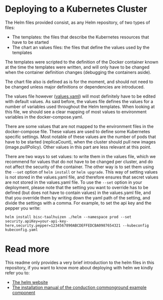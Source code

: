 # Deploying to a Kubernetes Cluster

The Helm files provided consist, as any Helm repository, of two types of files:

- The templates: the files that describe the Kubernetes resources that have to be started
- The chart an values files: the files that define the values used by the templates

The templates were scripted to the definition of the Docker container known at the time the templates were written, and will only have to be changed when the container definition changes (debugging the containers aside).

The chart file also is defined as is for the moment, and should not need to be changed unless major definitions or dependencies are introduced.

The values file however ([values.yaml](values.yaml)) will most definitely have to be edited with default values. As said before, the values file defines the values for a number of variables used throughout the Helm templates.
When looking at this file, we should see a clear mapping of most values to environment variables in the docker-compose.yaml.

There are some values that are not mapped to the environment files in the docker-compose file. These values are used to define some Kubernetes specific settings. Most notable of these values are the number of pods that have to be started (replicaCount), when the cluster should pull new images (image.pullPolicy).
Other values in this part are less relevant at this point.

There are two ways to set values: to write them in the values file, which we recommend for values that do not have to be changed per cluster, and do not affect the security of the container. The other way is to set them using the ```--set``` option of ```helm install``` or ```helm upgrade```. This way of setting values is not stored in the values.yaml file, and therefore ensures that secret values are not stored in the values.yaml file.
To use the ```--set``` option in your deployment, please note that the setting you want to override has to be defined (but does not have to contain values) in the values.yaml file, and that you override them by writing down the yaml path of the setting, and divide the settings with a comma. For example, to set the api key and the pepper you write:
```CLI
helm install bisc-taalhuizen ./helm --namespace prod --set security.apiKey=your-api-key-here,security.pepper=1234567890ABCDEFFEDCBA0987654321 --kubeconfig kubeconfig.yaml
```

# Read more
This readme only provides a very brief introduction to the helm files in this repository, if you want to know more about deploying with helm we kindly refer you to:

- [The helm website](https://helm.sh)
- [The installation manual of the conduction commonground example component](https://github.com/ConductionNL/commonground-example/blob/master/INSTALLATION.md)